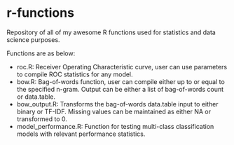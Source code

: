 # r-functions
Repository of all of my awesome R functions used for statistics and data science purposes.

Functions are as below:
* roc.R: Receiver Operating Characteristic curve, user can use parameters to compile ROC statistics for any model.
* bow.R: Bag-of-words function, user can compile either up to or equal to the specified n-gram. Output can be either a list of bag-of-words count or data.table.
* bow_output.R: Transforms the bag-of-words data.table input to either binary or TF-IDF. Missing values can be maintained as either NA or transformed to 0.
* model_performance.R: Function for testing multi-class classification models with relevant performance statistics.
